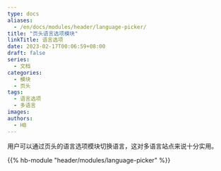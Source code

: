 ```yaml
---
type: docs
aliases:
  - /en/docs/modules/header/language-picker/
title: "页头语言选项模块"
linkTitle: 语言选项
date: 2023-02-17T00:06:59+08:00
draft: false
series:
  - 文档
categories:
  - 模块
  - 页头
tags:
  - 语言选项
  - 多语言
images:
authors:
  - HB
---
```


用户可以通过页头的语言选项模块切换语言，这对多语言站点来说十分实用。

<!--more-->

{{% hb-module "header/modules/language-picker" %}}
